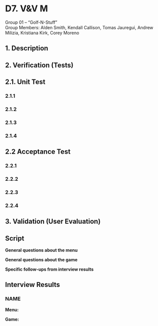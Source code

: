 # D7. V&V M

Group 01 – “Golf-N-Stuff”\
Group Members: Alden Smith, Kendall Callison, Tomas Jauregui, Andrew Milizia, 
Kristiana Kirk, Corey Moreno

## 1. Description


## 2. Verification (Tests)
## 2.1. Unit Test
### 2.1.1

### 2.1.2

### 2.1.3 

### 2.1.4

## 2.2 Acceptance Test
### 2.2.1

### 2.2.2

### 2.2.3

### 2.2.4

## 3. Validation (User Evaluation)
## Script
**General questions about the menu**

**General questions about the game**

**Specific follow-ups from interview results**

## Interview Results
### NAME
**Menu:**


**Game:**

